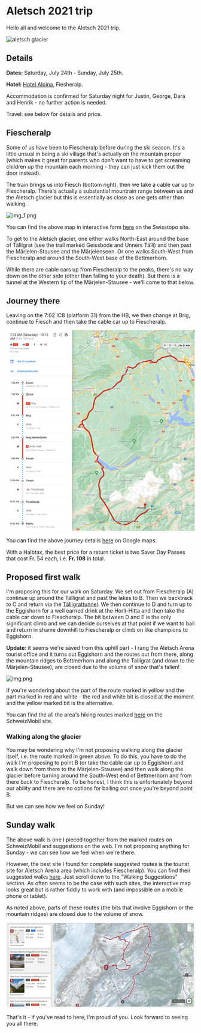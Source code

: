Aletsch 2021 trip
=================

Hello all and welcome to the Aletsch 2021 trip.

![aletsch glacier](https://anywayinaway-8db4.kxcdn.com/wp-content/uploads/2017/01/switzerland-hiking-aletsch-glacier-011.jpg)

Details
-------

**Dates:** Saturday, July 24th - Sunday, July 25th.

**Hotel:** [Hotel Alpina](https://www.alpinafiescheralp.ch/), Fiesheralp.

Accommodation is confirmed for Saturday night for Justin, George, Dara and Henrik - no further action is needed.

Travel: see below for details and price.

Fiescheralp
-----------

Some of us have been to Fiescheralp before during the ski season. It's a little unsual in being a ski village that's actually on the mountain proper (which makes it great for parents who don't want to have to get screaming children up the mountain each morning - they can just kick them out the door instead).

The train brings us into Fiesch (bottom right), then we take a cable car up to Fiescheralp. There's actually a substantial mountrain range between us and the Aletsch glacier but this is essentially as close as one gets other than walking.

![img_1.png](fiescheralp.png)

You can find the above map in interactive form [here](https://s.geo.admin.ch/91e9e06b89) on the Swisstopo site.

To get to the Aletsch glacier, one either walks North-East around the base of T&auml;lligrat (see the trail marked Geissbode and Unners T&auml;lli) and then past the M&auml;rjelen-Stausee and the M&auml;rjelenseen. Or one walks South-West from Fiescheralp and around the South-West base of the Bettmerhorn.

While there are cable cars up from Fiescheralp to the peaks, there's no way down on the other side (other than falling to your death). But there is a tunnel at the Western tip of the M&auml;rjelen-Stausee - we'll come to that below.

Journey there
-------------

Leaving on the 7:02 IC8 (platform 31) from the HB, we then change at Brig, continue to Fiesch and then take the cable car up to Fiescheralp.

![img.png](train-journey.png)

You can find the above journey details [here](https://goo.gl/maps/MJL9upWCdWRqRH6a7) on Google maps.

With a Halbtax, the best price for a return ticket is two Saver Day Passes that cost Fr. 54 each, i.e. **Fr. 108** in total.

Proposed first walk
-------------------

I'm proposing this for our walk on Saturday. We set out from Fiescheralp (A) continue up around the T&auml;lligrat and past the lakes to B. Then we backtrack to C and return via the [Tälligrattunnel](https://de.wikipedia.org/wiki/T%C3%A4lligrattunnel). We then continue to D and turn up to the Eggishorn for a well earned drink at the Horli-Hitta and then take the cable car down to Fiescheralp. The bit between D and E is the only significant climb and we can decide ourselves at that point if we want to bail and return in shame downhill to Fiescheralp or climb on like champions to Eggishorn.

**Update:** it seems we're saved from this uphill part - I rang the Aletsch Arena tourist office and it turns out Eggishorn and the routes out from there, along the mountain ridges to Bettmerhorn and along the T&auml;lligrat (and down to the M&auml;rjelen-Stausee), are closed due to the volume of snow that's fallen!

![img.png](first-walk.png)

If you're wondering about the part of the route marked in yellow and the part marked in red and white - the red and white bit is closed at the moment and the yellow marked bit is the alternative.

You can find the all the area's hiking routes marked [here](https://map.schweizmobil.ch/?lang=en&land=wanderland&etappe=39.02&photos=yes&bgLayer=pk&logo=yes&season=summer&resolution=4.68&E=2647713&N=1139977&layers=Wanderland) on the SchweizMobil site.

### Walking along the glacier

You may be wondering why I'm not proposing walking along the glacier itself, i.e. the route marked in green above. To do this, you have to do the walk I'm proposing to point B (or take the cable car up to Eggishorn and walk down from there to the M&auml;rjelen-Stausee) and then walk along the glacier before turning around the South-West end of Bettmerhorn and from there back to Fiescheralp. To be honest, I think this is unfortunately beyond our ability and there are no options for bailing out once you're beyond point B.

But we can see how we feel on Sunday!

Sunday walk
-----------

The above walk is one I pieced together from the marked routes on SchweizMobil and suggestions on the web. I'm not proposing anything for Sunday - we can see how we feel when we're there.

However, the best site I found for complete suggested routes is the tourist site for Aletsch Arena area (which includes Fiescheralp). You can find their suggested walks [here](https://www.aletscharena.ch/en/activities/walking#cat=Hiking-main,Hiking%20Trail,Nature%20Trail&filter=r-fullyTranslatedLangus-,r-onlyOpened-undefined,sb-sortedBy-0&zc=14,8.10436,46.42874). Just scroll down to the "Walking Suggestions" section. As often seems to be the case with such sites, the interactive map looks great but is rather fiddly to work with (and impossible on a mobile phone or tablet).

As noted above, parts of these routes (the bits that involve Eggishorn or the mountain ridges) are closed due to the volume of snow.

![img.png](aletsch-arena-walks.png)

That's it - if you've read to here, I'm proud of you. Look forward to seeing you all there.